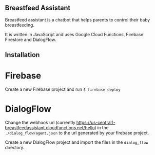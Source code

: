 ## Breastfeed Assistant

Breastfeed assistant is a chatbot that helps parents to control their baby breastfeeding. 

It is written in JavaScript and uses Google Cloud Functions, Firebase Firestore and DialogFlow.

## Installation

# Firebase
Create a new Firebase project and run
`$ firebase deploy`

# DialogFlow
Change the webhook url (currently https://us-central1-breastfeedassistant.cloudfunctions.net/hello) in the `./dialog_flow/agent.json` to the url generated by your firebase project.

Create a new DialogFlow project and import the files in the `dialog_flow` directory.


